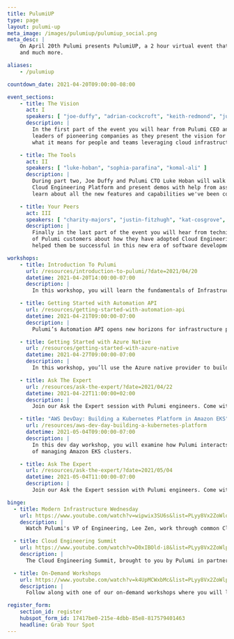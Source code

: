```yaml
---
title: PulumiUP
type: page
layout: pulumi-up
meta_image: /images/pulumiup/pulumiup_social.png
meta_desc: |
    On April 20th Pulumi presents PulumiUP, a 2 hour virtual event that will feature product updates, company news,
    and much more.

aliases:
    - /pulumiup

countdown_date: 2021-04-20T09:00:00-08:00

event_sections:
    - title: The Vision
      act: I
      speakers: [ "joe-duffy", "adrian-cockcroft", "keith-redmond", "justin-fitzhugh" ]
      description: |
        In the first part of the event you will hear from Pulumi CEO and Co-Founder Joe Duffy and technical
        leaders of pioneering companies as they present the vision for the future of cloud engineering and
        what it means for people and teams leveraging cloud infrastructure and modern applications.

    - title: The Tools
      act: II
      speakers: [ "luke-hoban", "sophia-parafina", "komal-ali" ]
      description: |
        During part two, Joe Duffy and Pulumi CTO Luke Hoban will walk us through new announcements about Pulumi's
        Cloud Engineering Platform and present demos with help from assorted Pulumi team members. You will
        learn about all the new features and capabilities we've been cooking up in the last year.

    - title: Your Peers
      act: III
      speakers: [ "charity-majors", "justin-fitzhugh", "kat-cosgrove", "dana-lawson" ]
      description: |
        Finally in the last part of the event you will hear from technical leaders across the industry and a collection
        of Pulumi customers about how they have adopted Cloud Engineering best practices and how those practices have
        helped them be successful in this new era of software development.

workshops:
    - title: Introduction To Pulumi
      url: /resources/introduction-to-pulumi/?date=2021/04/20
      datetime: 2021-04-20T14:00:00-07:00
      description: |
        In this workshop, you will learn the fundamentals of Infrastructure as Code through guided exercises using Pulumi's Cloud Engineering platform.

    - title: Getting Started with Automation API
      url: /resources/getting-started-with-automation-api
      datetime: 2021-04-21T09:00:00-07:00
      description: |
        Pulumi’s Automation API opens new horizons for infrastructure provisioning. In this workshop, you’ll examine the powerful new capabilities of Pulumi’s latest feature by building a Python & Flask web application that lets developers deploy applications at the click of a button.

    - title: Getting Started with Azure Native
      url: /resources/getting-started-with-azure-native
      datetime: 2021-04-27T09:00:00-07:00
      description: |
        In this workshop, you’ll use the Azure native provider to build infrastructure using Pulumi’s TypeScript SDK and examine some of the features not previously possible.

    - title: Ask The Expert
      url: /resources/ask-the-expert/?date=2021/04/22
      datetime: 2021-04-22T11:00:00+02:00
      description: |
        Join our Ask the Expert session with Pulumi engineers. Come with your Pulumi-based questions --- we'll be here to answer any questions that are Cloud Engineering related. Have a project you're currently working on? Bring it --- we love sharing!

    - title: "AWS DevDay: Building a Kubernetes Platform in Amazon EKS"
      url: /resources/aws-dev-day-building-a-kubernetes-platform
      datetime: 2021-05-04T09:00:00-07:00
      description: |
        In this dev day workshop, you will examine how Pulumi interacts with Kubernetes, and build real-world examples
        of managing Amazon EKS clusters.

    - title: Ask The Expert
      url: /resources/ask-the-expert/?date=2021/05/04
      datetime: 2021-05-04T11:00:00-07:00
      description: |
        Join our Ask the Expert session with Pulumi engineers. Come with your Pulumi-based questions --- we'll be here to answer any questions that are Cloud Engineering related. Have a project you're currently working on? Bring it --- we love sharing!

binge:
  - title: Modern Infrastructure Wednesday
    url: https://www.youtube.com/watch?v=wipwix3SU6s&list=PLyy8Vx2ZoWloyj3V5gXzPraiKStO2GGZw
    description: |
      Watch Pulumi's VP of Engineering, Lee Zen, work through common Cloud Engineering problems and preview the latest features in Pulumi's Cloud Engineering platform.

  - title: Cloud Engineering Summit
    url: https://www.youtube.com/watch?v=D0xIBOld-i8&list=PLyy8Vx2ZoWlpE6LxGPnfLfBQLbC7zX8FT
    description: |
      The Cloud Engineering Summit, brought to you by Pulumi in partnership with industry and community experts, focuses on how modern teams are leveraging the cloud to innovate faster than ever before during a period of unprecedented disruption.

  - title: On-Demand Workshops
    url: https://www.youtube.com/watch?v=k4UpMCWxbMc&list=PLyy8Vx2ZoWlpqnyXyCNXE5-ohzrqlhd-m
    description: |
      Follow along with one of our on-demand workshops where you will learn the basics of using Pulumi with many of our supported cloud providers.

register_form:
    section_id: register
    hubspot_form_id: 17417be0-215e-4dbb-85e8-817579401463
    headline: Grab Your Spot
---
```

